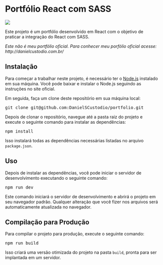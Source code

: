 <html>

<body>
	<h1>Portfólio React com SASS</h1>
	<img src="https://user-images.githubusercontent.com/29557187/230782843-ba117d2b-95cf-46a2-b4d9-3e88977a8a28.png"/>

  
  <p>Este projeto é um portfólio desenvolvido em React com o objetivo de praticar a integração do React com SASS.</p>
  <i>Este não é meu portfólio oficial. Para conhecer meu porfólio oficial acesse: http://danielcustodio.com.br/ </i>

<h2>Instalação</h2>
<p>Para começar a trabalhar neste projeto, é necessário ter o <a href="https://nodejs.org/">Node.js</a> instalado em sua máquina. Você pode baixar e instalar o Node.js seguindo as instruções no site oficial.</p>
<p>Em seguida, faça um clone deste repositório em sua máquina local:</p>
<pre>git clone git@github.com:DanielSCustodio/portfolio.git</pre>
<p>Depois de clonar o repositório, navegue até a pasta raiz do projeto e execute o seguinte comando para instalar as dependências:</p>
<pre>npm install</pre>
<p>Isso instalará todas as dependências necessárias listadas no arquivo <code>package.json</code>.</p>

<h2>Uso</h2>
<p>Depois de instalar as dependências, você pode iniciar o servidor de desenvolvimento executando o seguinte comando:</p>
<pre>npm run dev</pre>
<p>Este comando iniciará o servidor de desenvolvimento e abrirá o projeto em seu navegador padrão. Qualquer alteração que você fizer nos arquivos será automaticamente atualizada no navegador.</p>

<h2>Compilação para Produção</h2>
<p>Para compilar o projeto para produção, execute o seguinte comando:</p>
<pre>npm run build</pre>
<p>Isso criará uma versão otimizada do projeto na pasta <code>build</code>, pronta para ser implantada em um servidor.</p>
</body>
</html>
